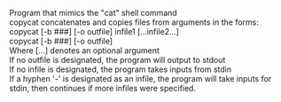 Program that mimics the "cat" shell command <br />
copycat concatenates and copies files from arguments in the forms: <br />
  copycat [-b ###] [-o outfile] infile1 [...infile2...] <br />
  copycat [-b ###] [-o outfile] <br />
Where [...] denotes an optional argument <br />
If no outfile is designated, the program will output to stdout <br />
If no infile is designated, the program takes inputs from stdin <br />
If a hyphen '-' is designated as an infile, the program will take inputs for stdin, then continues if more infiles were specified. <br />
